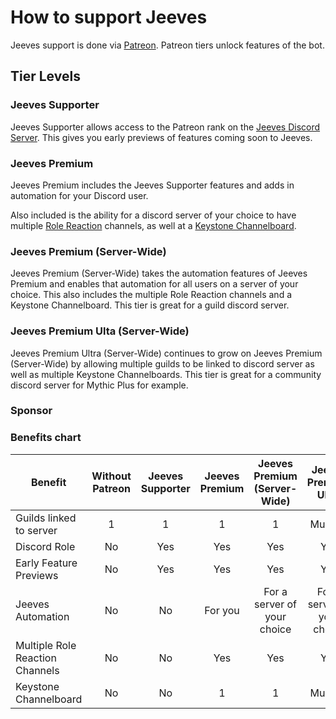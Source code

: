 # How to support Jeeves

Jeeves support is done via [Patreon](https://www.patreon.com/JeevesBot). Patreon tiers unlock features of the bot.

## Tier Levels

### Jeeves Supporter

Jeeves Supporter allows access to the Patreon rank on the [Jeeves Discord Server](https://www.jeeves.bot/discord). This gives you early previews of features coming soon to Jeeves.
### Jeeves Premium

Jeeves Premium includes the Jeeves Supporter features and adds in automation for your Discord user.

Also included is the ability for a discord server of your choice to have multiple [Role Reaction](../commands/admin/rolereaction.md) channels, as well at a [Keystone Channelboard](Setting-Up-A-Board.md).
### Jeeves Premium (Server-Wide)

Jeeves Premium (Server-Wide) takes the automation features of Jeeves Premium and enables that automation for all users on a server of your choice. This also includes the multiple Role Reaction channels and a Keystone Channelboard. This tier is great for a guild discord server.
### Jeeves Premium Ulta (Server-Wide)

Jeeves Premium Ultra (Server-Wide) continues to grow on Jeeves Premium (Server-Wide) by allowing multiple guilds to be linked to discord server as well as multiple Keystone Channelboards. This tier is great for a community discord server for Mythic Plus for example.
### Sponsor
 


 ### Benefits chart

 |Benefit|Without Patreon|Jeeves Supporter|Jeeves Premium|Jeeves Premium (Server-Wide)|Jeeves Premium Ultra|Sponsor|
 |----------------|:--------------:|:--------------:|:--------------:|:--------------:|:--------------:|:--------------:|
|Guilds linked to server|1|1|1|1|Multiple||
|Discord Role|No|Yes|Yes|Yes|Yes||
|Early Feature Previews|No|Yes|Yes|Yes|Yes||
|Jeeves Automation|No|No|For you|For a server of your choice|For a server of your choice||
|Multiple Role Reaction Channels|No|No|Yes|Yes|Yes||
|Keystone Channelboard|No|No|1|1|Multiple||

